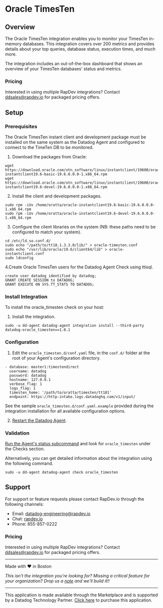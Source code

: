 # Oracle TimesTen

## Overview

The Oracle TimesTen integration enables you to monitor your TimesTen in-memory databases. This integration covers over 200 metrics and provides details about your top queries, database status, execution times, and much more.

The integration includes an out-of-the-box dashboard that shows an overview of your TimesTen databases' status and metrics.

### Pricing
Interested in using multiple RapDev integrations? Contact [ddsales@rapdev.io](mailto:ddsales@rapdev.io) for packaged pricing offers.

## Setup

### Prerequisites
The Oracle TimesTen instant client and development package must be installed on the same system as the Datadog Agent and configured to connect to the TimeTen DB to be monitored.
1. Download the packages from Oracle:
```
wget https://download.oracle.com/otn_software/linux/instantclient/19600/oracle‐instantclient19.6‐basic‐19.6.0.0.0‐1.x86_64.rpm
wget https://download.oracle.com/otn_software/linux/instantclient/19600/oracle‐instantclient19.6‐devel‐19.6.0.0.0‐1.x86_64.rpm
```
2. Install the client and development packages.
```
sudo rpm ‐iUv /home/oratta/oracle‐instantclient19.6‐basic‐19.6.0.0.0‐ 1.x86_64.rpm
sudo rpm ‐iUv /home/oratta/oracle‐instantclient19.6‐devel‐19.6.0.0.0‐ 1.x86_64.rpm
```
3. Configure the client libraries on the system (NB: these paths need to be configured to match your system).
```
cd /etc/ld.so.conf.d/
sudo echo "/path/to/tt18.1.3.3.0/lib/" > oracle-timesten.conf
sudo echo "/usr/lib/oracle/19.6/client64/lib" > oracle‐instantclient.conf
sudo ldconfig
```
4.Create Oracle TimesTen users for the Datadog Agent Check using ttisql.
```
create user datadog identified by datadog;
GRANT CREATE SESSION to DATADOG;
GRANT EXECUTE ON SYS.TT_STATS TO DATADOG;
```

### Install Integration
To install the oracle_timesten check on your host:

1. Install the integration.
```
sudo ‐u dd‐agent datadog‐agent integration install --third-party datadog-oracle_timesten==1.0.1
```

### Configuration
1. Edit the `oracle_timesten.d/conf.yaml` file, in the `conf.d/` folder at the root of your Agent's configuration directory.

```
‐ database: master1:timestendirect
  username: datadog
  password: datadog
  hostname: 127.0.0.1
  verbose_flag: 1
  logs_flag: 1
  timesten_home: '/path/to/oratta/timesten/tt181'
  endpoint: https://http‐intake.logs.datadoghq.com/v1/input/
```

  See the sample `oracle_timesten.d/conf.yaml.example` provided during the integration installation for all available configuration options.

2. [Restart the Datadog Agent](https://docs.datadoghq.com/agent/guide/agent-commands/?tab=agentv6v7#start-stop-and-restart-the-agent).

### Validation

[Run the Agent's status subcommand](https://docs.datadoghq.com/agent/guide/agent-commands/?tab=agentv6v7#agent-information) and look for `oracle_timesten` under the Checks section.

Alternatively, you can get detailed information about the integration using the following command.
```
sudo ‐u dd‐agent datadog‐agent check oracle_timesten
```

## Support

For support or feature requests please contact RapDev.io through the following channels:

 - Email: datadog-engineering@rapdev.io
 - Chat: [rapdev.io](https://www.rapdev.io/#Get-in-touch)
 - Phone: 855-857-0222

### Pricing
Interested in using multiple RapDev integrations? Contact [ddsales@rapdev.io](mailto:ddsales@rapdev.io) for packaged pricing offers.

---
Made with ❤️  in Boston

*This isn't the integration you're looking for? Missing a critical feature for your organization? Drop us a [note](mailto:datadog-engineering@rapdev.io) and we'll build it!!*

---
This application is made available through the Marketplace and is supported by a Datadog Technology Partner. [Click here](https://app.datadoghq.com/marketplace/app/rapdev-oracle-timesten/pricing) to purchase this application.
